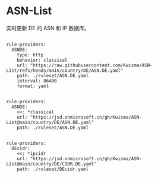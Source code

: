 
# ASN-List

实时更新 DE 的 ASN 和 IP 数据库。

<pre><code class="language-javascript">
rule-providers:
  ASNDE:
    type: http
    behavior: classical
    url: "https://raw.githubusercontent.com/Kwisma/ASN-List/refs/heads/main/country/DE/ASN.DE.yaml"
    path: ./ruleset/ASN.DE.yaml
    interval: 86400
    format: yaml
</code></pre>

<pre><code class="language-javascript">
rule-providers:
  ASNDE:
    <<: *classical
    url: "https://jsd.onmicrosoft.cn/gh/Kwisma/ASN-List@main/country/DE/ASN.DE.yaml"
    path: ./ruleset/ASN.DE.yaml
</code></pre>

<pre><code class="language-javascript">
rule-providers:
  DEcidr:
    <<: *ipcidr
    url: "https://jsd.onmicrosoft.cn/gh/Kwisma/ASN-List@main/country/DE/CIDR.DE.yaml"
    path: ./ruleset/DEcidr.yaml
</code></pre>
